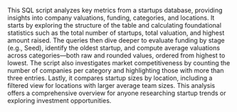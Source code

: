 This SQL script analyzes key metrics from a startups database, providing insights into company valuations, funding, categories, and locations. It starts by exploring the structure of the table and calculating foundational statistics such as the total number of startups, total valuation, and highest amount raised. The queries then dive deeper to evaluate funding by stage (e.g., Seed), identify the oldest startup, and compute average valuations across categories—both raw and rounded values, ordered from highest to lowest. The script also investigates market competitiveness by counting the number of companies per category and highlighting those with more than three entries. Lastly, it compares startup sizes by location, including a filtered view for locations with larger average team sizes. This analysis offers a comprehensive overview for anyone researching startup trends or exploring investment opportunities.







